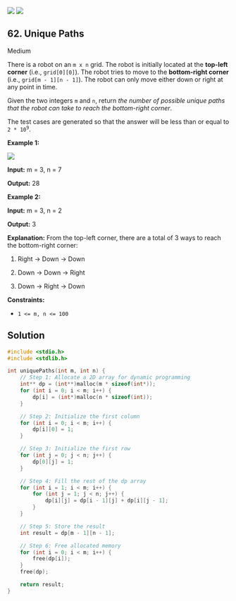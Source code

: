 [![](https://img.shields.io/github/stars/javadev/LeetCode-in-All?label=Stars&style=flat-square)](https://github.com/javadev/LeetCode-in-All)
[![](https://img.shields.io/github/forks/javadev/LeetCode-in-All?label=Fork%20me%20on%20GitHub%20&style=flat-square)](https://github.com/javadev/LeetCode-in-All/fork)

## 62\. Unique Paths

Medium

There is a robot on an `m x n` grid. The robot is initially located at the **top-left corner** (i.e., `grid[0][0]`). The robot tries to move to the **bottom-right corner** (i.e., `grid[m - 1][n - 1]`). The robot can only move either down or right at any point in time.

Given the two integers `m` and `n`, return _the number of possible unique paths that the robot can take to reach the bottom-right corner_.

The test cases are generated so that the answer will be less than or equal to <code>2 * 10<sup>9</sup></code>.

**Example 1:**

![](https://assets.leetcode.com/uploads/2018/10/22/robot_maze.png)

**Input:** m = 3, n = 7

**Output:** 28

**Example 2:**

**Input:** m = 3, n = 2

**Output:** 3

**Explanation:** From the top-left corner, there are a total of 3 ways to reach the bottom-right corner: 

1. Right -> Down -> Down 

2. Down -> Down -> Right 

3. Down -> Right -> Down

**Constraints:**

*   `1 <= m, n <= 100`

## Solution

```c
#include <stdio.h>
#include <stdlib.h>

int uniquePaths(int m, int n) {
    // Step 1: Allocate a 2D array for dynamic programming
    int** dp = (int**)malloc(m * sizeof(int*));
    for (int i = 0; i < m; i++) {
        dp[i] = (int*)malloc(n * sizeof(int));
    }

    // Step 2: Initialize the first column
    for (int i = 0; i < m; i++) {
        dp[i][0] = 1;
    }

    // Step 3: Initialize the first row
    for (int j = 0; j < n; j++) {
        dp[0][j] = 1;
    }

    // Step 4: Fill the rest of the dp array
    for (int i = 1; i < m; i++) {
        for (int j = 1; j < n; j++) {
            dp[i][j] = dp[i - 1][j] + dp[i][j - 1];
        }
    }

    // Step 5: Store the result
    int result = dp[m - 1][n - 1];

    // Step 6: Free allocated memory
    for (int i = 0; i < m; i++) {
        free(dp[i]);
    }
    free(dp);

    return result;
}
```